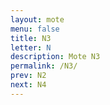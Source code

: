 ```yaml
---
layout: mote
menu: false
title: N3
letter: N
description: Mote N3
permalink: /N3/
prev: N2
next: N4
---
```

